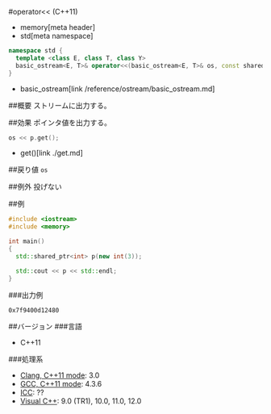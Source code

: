 #operator<< (C++11)
* memory[meta header]
* std[meta namespace]

```cpp
namespace std {
  template <class E, class T, class Y>
  basic_ostream<E, T>& operator<<(basic_ostream<E, T>& os, const shared_ptr<Y>& p);
}
```
* basic_ostream[link /reference/ostream/basic_ostream.md]

##概要
ストリームに出力する。


##効果
ポインタ値を出力する。

```cpp
os << p.get();
```
* get()[link ./get.md]


##戻り値
`os`


##例外
投げない


##例
```cpp
#include <iostream>
#include <memory>

int main()
{
  std::shared_ptr<int> p(new int(3));

  std::cout << p << std::endl;
}
```

###出力例
```
0x7f9400d12480
```

##バージョン
###言語
- C++11

###処理系
- [Clang, C++11 mode](/implementation.md#clang): 3.0
- [GCC, C++11 mode](/implementation.md#gcc): 4.3.6
- [ICC](/implementation.md#icc): ??
- [Visual C++](/implementation.md#visual_cpp): 9.0 (TR1), 10.0, 11.0, 12.0

